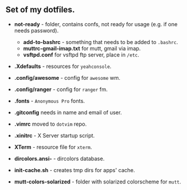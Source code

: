Set of my dotfiles.
-------------------

-	__not-ready__ - folder, contains confs, not ready for usage (e.g. if one needs password).
	-	__add-to-bashrc__ - something that needs to be added to `.bashrc`.
	-	__muttrc-gmail-imap.txt__ for mutt, gmail via imap.
	-	__vsftpd.conf__ for vsftpd ftp server, place in `/etc`.

-	__.Xdefaults__ - resources for `yeahconsole`.
-	__.config/awesome__ - config for `awesome` wm.
-	__.config/ranger__ - config for `ranger` fm.
-	__.fonts__ - `Anonymous Pro` fonts.
-	__.gitconfig__ needs in name and email of user.
-	__.vimrc__ moved to `dotvim` repo.
-	__.xinitrc__ - X Server startup script.
-	__XTerm__ - resource file for `xterm`.
-	__dircolors.ansi-__ - dircolors database.
-	__init-cache.sh__ - creates tmp dirs for apps' cache.
-	__mutt-colors-solarized__ - folder with solarized colorscheme for `mutt`.
